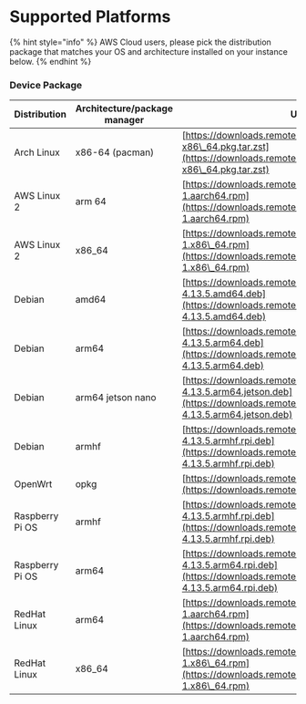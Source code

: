 # Supported Platforms

{% hint style="info" %}
AWS Cloud users, please pick the distribution package that matches your OS and architecture installed on your instance below.
{% endhint %}

### Device Package <a href="#device_package_supported_platforms" id="device_package_supported_platforms"></a>

| Distribution    | Architecture/package manager | URL for Package                                                                                                                                                          |
| --------------- | ---------------------------- | ------------------------------------------------------------------------------------------------------------------------------------------------------------------------ |
| Arch Linux      | x86-64 (pacman)              | [https://downloads.remote.it/remoteit/v4.13.5/remoteit-4.13.5-1-x86\_64.pkg.tar.zst](https://downloads.remote.it/remoteit/v4.13.5/remoteit-4.13.5-1-x86\_64.pkg.tar.zst) |
| AWS Linux 2     | arm 64                       | [https://downloads.remote.it/remoteit/v4.13.5/remoteit-4.13.5-1.aarch64.rpm](https://downloads.remote.it/remoteit/v4.13.5/remoteit-4.13.5-1.aarch64.rpm)                 |
| AWS Linux 2     | x86\_64                      | [https://downloads.remote.it/remoteit/v4.13.5/remoteit-4.13.5-1.x86\_64.rpm](https://downloads.remote.it/remoteit/v4.13.5/remoteit-4.13.5-1.x86\_64.rpm)                 |
| Debian          | amd64                        | [https://downloads.remote.it/remoteit/v4.13.5/remoteit-4.13.5.amd64.deb](https://downloads.remote.it/remoteit/v4.13.5/remoteit-4.13.5.amd64.deb)                         |
| Debian          | arm64                        | [https://downloads.remote.it/remoteit/v4.13.5/remoteit-4.13.5.arm64.deb](https://downloads.remote.it/remoteit/v4.13.5/remoteit-4.13.5.arm64.deb)                         |
| Debian          | arm64 jetson nano            | [https://downloads.remote.it/remoteit/v4.13.5/remoteit-4.13.5.arm64.jetson.deb](https://downloads.remote.it/remoteit/v4.13.5/remoteit-4.13.5.arm64.jetson.deb)           |
| Debian          | armhf                        | [https://downloads.remote.it/remoteit/v4.13.5/remoteit-4.13.5.armhf.rpi.deb](https://downloads.remote.it/remoteit/v4.13.5/remoteit-4.13.5.armhf.rpi.deb)                 |
| OpenWrt         | opkg                         | [https://downloads.remote.it/remoteit/v4.13.5/remoteit\_4.13.5.ipk](https://downloads.remote.it/remoteit/v4.13.5/remoteit\_4.13.5.ipk)                                   |
| Raspberry Pi OS | armhf                        | [https://downloads.remote.it/remoteit/v4.13.5/remoteit-4.13.5.armhf.rpi.deb](https://downloads.remote.it/remoteit/v4.13.5/remoteit-4.13.5.armhf.rpi.deb)                 |
| Raspberry Pi OS | arm64                        | [https://downloads.remote.it/remoteit/v4.13.5/remoteit-4.13.5.arm64.rpi.deb](https://downloads.remote.it/remoteit/v4.13.5/remoteit-4.13.5.arm64.rpi.deb)                 |
| RedHat Linux    | arm64                        | [https://downloads.remote.it/remoteit/v4.13.5/remoteit-4.13.5-1.aarch64.rpm](https://downloads.remote.it/remoteit/v4.13.5/remoteit-4.13.5-1.aarch64.rpm)                 |
| RedHat Linux    | x86\_64                      | [https://downloads.remote.it/remoteit/v4.13.5/remoteit-4.13.5-1.x86\_64.rpm](https://downloads.remote.it/remoteit/v4.13.5/remoteit-4.13.5-1.x86\_64.rpm)                 |
